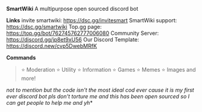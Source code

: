 **SmartWiki**
A multipurpose open sourced discord bot

**Links**
invite smartwiki: https://dsc.gg/invitesmart
SmartWiki support: https://dsc.gg/smartwiki
Top.gg page: https://top.gg/bot/762745762777006080
Community Server: https://discord.gg/jp8et9xU56
Our Discord Template: https://discord.new/cvp5DwebMRfK

**Commands**
> ⭐ Moderation 
> ⭐ Utility 
> ⭐ Information
> ⭐ Games
> ⭐ Memes
> ⭐ Images and more!

*not to mention but the code isn't the most ideal cod ever cause it is my first ever discord bot pls don't torture me and this has been open sourced so I can get people to help me and yh**


